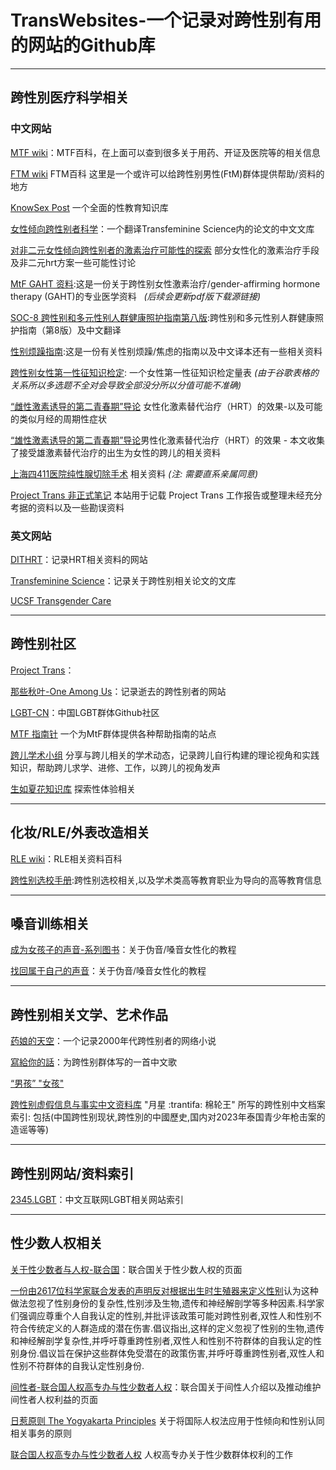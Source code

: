 # TransWebsites-一个记录对跨性别有用的网站的Github库

***

## 跨性別医疗科学相关

### 中文网站

[MTF wiki](https://mtf.wiki)：MTF百科，在上面可以查到很多关于用药、开证及医院等的相关信息

[FTM wiki](https://ftm.wiki/zh-cn/) FTM百科 这里是一个或许可以给跨性别男性(FtM)群体提供帮助/资料的地方

[KnowSex Post](https://post.knowsex.net/) 一个全面的性教育知识库

[女性倾向跨性别者科学](https://tfsci.mtf.wiki/zh-cn/)：一个翻译Transfeminine Science内的论文的中文文库

[对非二元女性倾向跨性别者的激素治疗可能性的探索](https://tfsci.mtf.wiki/zh-cn/articles/nonbinary-transfem-overview/) 部分女性化的激素治疗手段及非二元hrt方案一些可能性讨论

[MtF GAHT 资料](https://docs.hrt.guide/):这是一份关于跨性别女性激素治疗/gender-affirming hormone therapy (GAHT)的专业医学资料 &nbsp; *(后续会更新pdf版下载源链接)*

[SOC-8 跨性别和多元性别人群健康照护指南第八版](https://project-trans.org/SOC-8/):跨性别和多元性别人群健康照护指南（第8版）及中文翻译

[性别烦躁指南](https://genderdysphoria.fyi/zh):这是一份有关性别烦躁/焦虑的指南以及中文译本还有一些相关资料

[跨性别女性第一性征知识检定](https://docs.google.com/forms/d/e/1FAIpQLSefhWY1MWp8rNarmjn4gHhkq3ySkAI2MVd_oxavJIWH0ZSplw/viewform): 一个女性第一性征知识检定量表 
*(由于谷歌表格的关系所以多选题不全对会导致全部没分所以分值可能不准确)*

[“雌性激素诱导的第二青春期”导论](https://genderdysphoria.fyi/zh/%E9%9B%8C%E4%BA%8C%E9%9D%92%E6%98%A5%E6%9C%9F#%E7%B1%BB%E4%BC%BC%E6%9C%88%E7%BB%8F%E7%9A%84%E5%91%A8%E6%9C%9F%E6%80%A7%E7%97%87%E7%8A%B6) 女性化激素替代治疗（HRT）的效果-以及可能的类似月经的周期性症状 

[“雄性激素诱导的第二青春期”导论](https://genderdysphoria.fyi/zh/%E9%9B%84%E4%BA%8C%E9%9D%92%E6%98%A5%E6%9C%9F)男性化激素替代治疗（HRT）的效果 - 本文收集了接受雄激素替代治疗的出生为女性的跨儿的相关资料

[上海四411医院纯性腺切除手术](https://mtf.wiki/zh-cn/docs/srs/china/sh411/gonadectomy/) 相关资料 *(注: 需要直系亲属同意)*

[Project Trans 非正式笔记](https://blog.project-trans.org/) 本站用于记载 Project Trans 工作报告或整理未经充分考据的资料以及一些勘误资料

### 英文网站

[DITHRT](https://diyhrt.wiki/index)：记录HRT相关资料的网站

[Transfeminine Science](https://transfemscience.org/)：记录关于跨性别相关论文的文库

[UCSF Transgender Care](https://transcare.ucsf.edu)

***

## 跨性别社区

[Project Trans](https://project-trans.org)：

[那些秋叶-One Among Us](https://one-among.us)：记录逝去的跨性别者的网站

[LGBT-CN](https://lgbt-cn.github.io/)：中国LGBT群体Github社区

[MTF 指南针](https://mtf.party)  一个为MtF群体提供各种帮助指南的站点

[跨儿学术小组](https://oau.edu.kg/) 分享与跨儿相关的学术动态，记录跨儿自行构建的理论视角和实践知识，帮助跨儿求学、进修、工作，以跨儿的视角发声

[生如夏花知识库](https://viva-la-vita.org/) 探索性体验相关

***

## 化妆/RLE/外表改造相关

[RLE wiki](https://rle.wiki)：RLE相关资料百科


[跨性别选校手册](https://uniguide.oau.edu.kg/zh-hans/):跨性别选校相关,以及学术类高等教育职业为导向的高等教育信息


***

## 嗓音训练相关

[成为女孩子的声音-系列图书](https://vocal.mtf.wiki)：关于伪音/嗓音女性化的教程

[找回属于自己的声音](https://yzyz2022.notion.site/72d29a176da64aec9c4aa12060241eaa)：关于伪音/嗓音女性化的教程

***

## 跨性别相关文学、艺术作品

[药娘的天空](https://transky.mtf.wiki/)：一个记录2000年代跨性别者的网络小说

[寫給你的話](https://music.163.com/song?id=1873009072&userid=8017070057)：为跨性别群体写的一首中文歌

[“男孩” "女孩"](https://music.163.com/song?id=1374696628&userid=8017070057)

[跨性别虚假信息与事实中文资料库](https://kolektiva.social/@astridn/111181367764099631) "月星 :trantifa: 棉轮王" 所写的跨性别中文档案索引: 包括(中国跨性别现状,跨性別的中國歷史,国内对2023年泰国青少年枪击案的造谣等等)

***

## 跨性别网站/资料索引

[2345.LGBT](https://2345.lgbt/zh-cn/)：中文互联网LGBT相关网站索引

***

## 性少数人权相关

[关于性少数者与人权-联合国](https://www.un.org/zh/lgbtiq-people)：联合国关于性少数人权的页面

[一份由2617位科学家联合发表的声明反对根据出生时生殖器来定义性别](https://not-binary.org/statement/)认为这种做法忽视了性别身份的复杂性,性别涉及生物,遗传和神经解剖学等多种因素.科学家们强调应尊重个人自我认定的性别,并批评该政策可能对跨性别者,双性人和性别不符合传统定义的人群造成的潜在伤害.倡议指出,这样的定义忽视了性别的生物,遗传和神经解剖学复杂性,并呼吁尊重跨性别者,双性人和性别不符群体的自我认定的性别身份.倡议旨在保护这些群体免受潜在的政策伤害,并呼吁尊重跨性别者,双性人和性别不符群体的自我认定性别身份.


[间性者-联合国人权高专办与性少数者人权](https://www.ohchr.org/zh/sexual-orientation-and-gender-identity/intersex-people)：联合国关于间性人介绍以及推动维护间性者人权利益的页面

[日惹原则 The Yogyakarta Principles](https://yogyakartaprinciples.org/principles-ch/) 关于将国际人权法应用于性倾向和性别认同相关事务的原则

[联合国人权高专办与性少数者人权](https://www.ohchr.org/zh/sexual-orientation-and-gender-identity) 人权高专办关于性少数群体权利的工作
